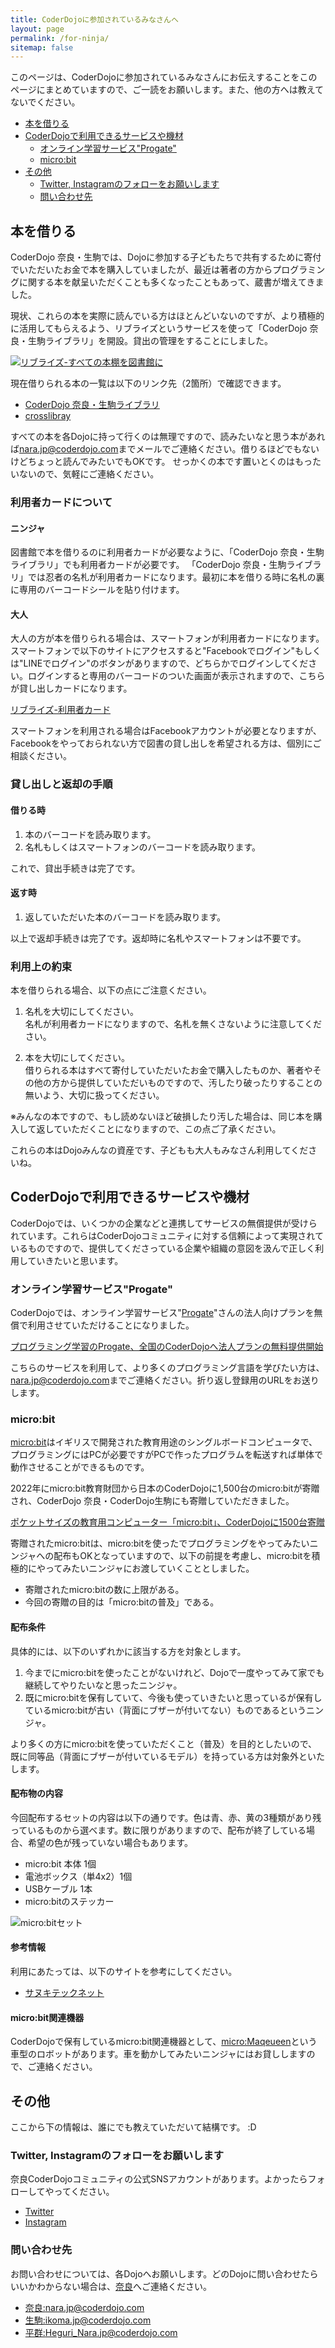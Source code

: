 ```yaml
---
title: CoderDojoに参加されているみなさんへ
layout: page
permalink: /for-ninja/
sitemap: false
---
```

このページは、CoderDojoに参加されているみなさんにお伝えすることをこのページにまとめていますので、ご一読をお願いします。また、他の方へは教えてないでください。

- [本を借りる](#本を借りる)
- [CoderDojoで利用できるサービスや機材](#coderdojoで利用できるサービスや機材)
    - [オンライン学習サービス"Progate"](#オンライン学習サービスprogate)
    - [micro:bit](#microbit)
- [その他](#その他)
    - [Twitter, Instagramのフォローをお願いします](#twitter-instagramのフォローをお願いします)
    - [問い合わせ先](#問い合わせ先)

## 本を借りる
CoderDojo 奈良・生駒では、Dojoに参加する子どもたちで共有するために寄付でいただいたお金で本を購入していましたが、最近は著者の方からプログラミングに関する本を献呈いただくことも多くなったこともあって、蔵書が増えてきました。

現状、これらの本を実際に読んでいる方はほとんどいないのですが、より積極的に活用してもらえるよう、リブライズというサービスを使って「CoderDojo 奈良・生駒ライブラリ」を開設。貸出の管理をすることにしました。

[![リブライズ-すべての本棚を図書館に](/assets/images/supported-by-librize-ja-256x128.png)](https://librize.com/)

現在借りられる本の一覧は以下のリンク先（2箇所）で確認できます。

- [CoderDojo 奈良・生駒ライブラリ](https://librize.com/places/1563)
- [crosslibray](https://librize.com/crosslibrary)

すべての本を各Dojoに持って行くのは無理ですので、読みたいなと思う本があれば[nara.jp@coderdojo.com](mailto:nara.jp@coderdojo.com)までメールでご連絡ください。借りるほどでもないけどちょっと読んでみたいでもOKです。
せっかくの本です置いとくのはもったいないので、気軽にご連絡ください。

### 利用者カードについて
#### ニンジャ
図書館で本を借りるのに利用者カードが必要なように、「CoderDojo 奈良・生駒ライブラリ」でも利用者カードが必要です。
「CoderDojo 奈良・生駒ライブラリ」では忍者の名札が利用者カードになります。最初に本を借りる時に名札の裏に専用のバーコードシールを貼り付けます。

#### 大人
大人の方が本を借りられる場合は、スマートフォンが利用者カードになります。スマートフォンで以下のサイトにアクセスすると"Facebookでログイン"もしくは"LINEでログイン"のボタンがありますので、どちらかでログインしてください。ログインすると専用のバーコードのついた画面が表示されますので、こちらが貸し出しカードになります。

[リブライズ-利用者カード](https://librize.com/ja/mobile-profile)

スマートフォンを利用される場合はFacebookアカウントが必要となりますが、Facebookをやっておられない方で図書の貸し出しを希望される方は、個別にご相談ください。

### 貸し出しと返却の手順
#### 借りる時
1. 本のバーコードを読み取ります。
2. 名札もしくはスマートフォンのバーコードを読み取ります。

これで、貸出手続きは完了です。

#### 返す時
1. 返していただいた本のバーコードを読み取ります。

以上で返却手続きは完了です。返却時に名札やスマートフォンは不要です。

### 利用上の約束
本を借りられる場合、以下の点にご注意ください。

1. 名札を大切にしてください。  
名札が利用者カードになりますので、名札を無くさないように注意してください。

2. 本を大切にしてください。  
借りられる本はすべて寄付していただいたお金で購入したものか、著者やその他の方から提供していただいものですので、汚したり破ったりすることの無いよう、大切に扱ってください。

※みんなの本ですので、もし読めないほど破損したり汚した場合は、同じ本を購入して返していただくことになりますので、この点ご了承ください。 

これらの本はDojoみんなの資産です、子どもも大人もみなさん利用してくださいね。

## CoderDojoで利用できるサービスや機材
CoderDojoでは、いくつかの企業などと連携してサービスの無償提供が受けられています。これらはCoderDojoコミュニティに対する信頼によって実現されているものですので、提供してくださっている企業や組織の意図を汲んで正しく利用していきたいと思います。

### オンライン学習サービス"Progate"
CoderDojoでは、オンライン学習サービス"[Progate](https://prog-8.com/)"さんの法人向けプランを無償で利用させていただけることになりました。

[プログラミング学習のProgate、全国のCoderDojoへ法人プランの無料提供開始](https://news.coderdojo.jp/2018/10/29/%e3%83%97%e3%83%ad%e3%82%b0%e3%83%a9%e3%83%9f%e3%83%b3%e3%82%b0%e5%ad%a6%e7%bf%92%e3%81%aeprogate%e3%80%81%e5%85%a8%e5%9b%bd%e3%81%aecoderdojo%e3%81%b8%e6%b3%95%e4%ba%ba%e3%83%97%e3%83%a9%e3%83%b3/)

こちらのサービスを利用して、より多くのプログラミング言語を学びたい方は、[nara.jp@coderdojo.com](mailto:nara.jp@coderdojo.com)までご連絡ください。折り返し登録用のURLをお送りします。

### micro:bit
[micro:bit](https://microbit.org/ja/)はイギリスで開発された教育用途のシングルボードコンピュータで、プログラミングにはPCが必要ですがPCで作ったプログラムを転送すれば単体で動作させることができるものです。

2022年にmicro:bit教育財団から日本のCoderDojoに1,500台のmicro:bitが寄贈され、CoderDojo 奈良・CoderDojo生駒にも寄贈していただきました。

[ポケットサイズの教育用コンピューター「micro:bit」、CoderDojoに1500台寄贈](https://news.coderdojo.jp/2022/05/16/1500-microbits-to-coderdojo/)

寄贈されたmicro:bitは、micro:bitを使ったでプログラミングをやってみたいニンジャへの配布もOKとなっていますので、以下の前提を考慮し、micro:bitを積極的にやってみたいニンジャにお渡していくこととしました。

- 寄贈されたmicro:bitの数に上限がある。
- 今回の寄贈の目的は「micro:bitの普及」である。

#### 配布条件
具体的には、以下のいずれかに該当する方を対象とします。

1. 今までにmicro:bitを使ったことがないけれど、Dojoで一度やってみて家でも継続してやりたいなと思ったニンジャ。
2. 既にmicro:bitを保有していて、今後も使っていきたいと思っているが保有しているmicro:bitが古い（背面にブザーが付いてない）ものであるというニンジャ。

より多くの方にmicro:bitを使っていただくこと（普及）を目的としたいので、既に同等品（背面にブザーが付いているモデル）を持っている方は対象外といたします。

#### 配布物の内容
今回配布するセットの内容は以下の通りです。色は青、赤、黄の3種類があり残っているものから選べます。数に限りがありますので、配布が終了している場合、希望の色が残っていない場合もあります。

- micro:bit 本体 1個
- 電池ボックス（単4x2）1個
- USBケーブル 1本
- micro:bitのステッカー

![micro:bitセット](/assets/images/for_all/microbit.png)

#### 参考情報
利用にあたっては、以下のサイトを参考にしてください。
- [サヌキテックネット](https://sanuki-tech.net/micro-bit/)

#### micro:bit関連機器
CoderDojoで保有しているmicro:bit関連機器として、[micro:Maqeueen](https://sanuki-tech.net/micro-bit/appendix-products/dfrobot-micro-maqueen-v4/)という車型のロボットがあります。車を動かしてみたいニンジャにはお貸ししますので、ご連絡ください。

## その他
ここから下の情報は、誰にでも教えていただいて結構です。 :D

### Twitter, Instagramのフォローをお願いします
奈良CoderDojoコミュニティの公式SNSアカウントがあります。よかったらフォローしてやってください。

- [Twitter](https://twitter.com/NaraCoderDojo)
- [Instagram](https://www.instagram.com/nara.coderdojo/)

### 問い合わせ先
お問い合わせについては、各Dojoへお願いします。どのDojoに問い合わせたらいいかわからない場合は、[奈良](mailto:nara.jp@coderdojo.com)へご連絡ください。

- [奈良:nara.jp@coderdojo.com](mailto:nara.jp@coderdojo.com)
- [生駒:ikoma.jp@coderdojo.com](mailto:ikoma.jp@coderdojo.com)
- [平群:Heguri_Nara.jp@coderdojo.com](mailto:Heguri_Nara.jp@coderdojo.com)
